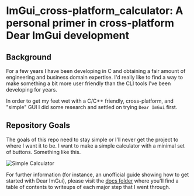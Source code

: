 # ImGui_cross-platform_calculator: A personal primer in cross-platform Dear ImGui development

## Background 
For a few years I have been developing in C and obtaining a fair amount of engineering and business domain expertise. I'd really like to find a way to make something a bit more user friendly than the CLI tools I've been developing for years.

In order to get my feet wet with a C/C++ friendly, cross-platform, and "simple" GUI I did some research and settled on trying `Dear ImGui` first.

## Repository Goals
The goals of this repo need to stay simple or I'll never get the project to where I want it to be. I want to make a simple calculator with a minimal set of buttons. Something like this.

![Simple Calculator](https://play-lh.googleusercontent.com/942KbwPIon7xQet0Qv5F0Orj70Ob3zlGq48NWbWQgx1RkE7MXJ_5Arz5tEclNiRMwYK3)

For further information (for instance, an unofficial guide showing how to get started with Dear ImGui), please visit the [docs folder](https://github.com/meowFlute/ImGui_ubuntu_calculator/blob/main/docs) where you'll find a table of contents to writeups of each major step that I went through.
